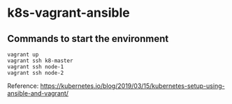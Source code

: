 # k8s-vagrant-ansible

## Commands to start the environment

```
vagrant up
vagrant ssh k8-master
vagrant ssh node-1
vagrant ssh node-2
```

Reference: https://kubernetes.io/blog/2019/03/15/kubernetes-setup-using-ansible-and-vagrant/
